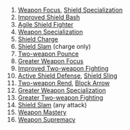 

   1. [Weapon Focus](http://www.d20srd.org/srd/feats.htm#weaponFocus), [Shield Specialization]()
   1. [Improved Shield Bash](http://www.d20srd.org/srd/feats.htm#improvedShieldBash)
   1. [Agile Shield Fighter]()
   1. [Weapon Specialization](http://www.d20srd.org/srd/feats.htm#weaponSpecialization)
   1. [Shield Charge]()
   1. [Shield Slam](http://dndtools.eu/feats/complete-warrior--61./shield-slam--2592/) (charge only)
   1. [Two-weapon Pounce]()
   1. [Greater Weapon Focus](http://www.d20srd.org/srd/feats.htm#greaterWeaponFocus)
   1. [Improved Two-weapon Fighting](http://www.d20srd.org/srd/feats.htm#improvedTwoWeaponFighting)
   1. [Active Shield Defense](), [Shield Sling](http://dndtools.eu/feats/players-handbook-ii--80/shield-sling--2593/)
   1. [Two-weapon Rend](), [Block Arrow]()
   1. [Greater Weapon Specialization](http://www.d20srd.org/srd/feats.htm#greaterWeaponSpecialization)
   1. [Greater Two-weapon Fighting](http://www.d20srd.org/srd/feats.htm#greaterTwoWeaponFighting)
   1. [Shield Slam](http://dndtools.eu/feats/complete-warrior--61./shield-slam--2592/) (any attack)
   1. [Weapon Mastery]()
   1. [Weapon Supremacy]()
   
   